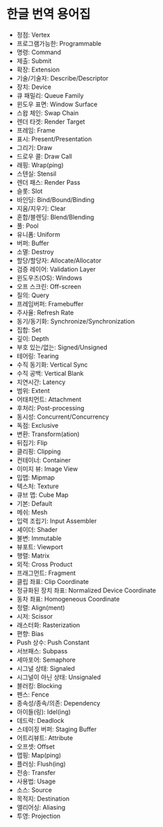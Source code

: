 # 한글 번역 용어집

- 정점: Vertex
- 프로그램가능한: Programmable
- 명령: Command
- 제출: Submit
- 확장: Extension
- 기술/기술자: Describe/Descriptor
- 장치: Device
- 큐 패밀리: Queue Family
- 윈도우 표면: Window Surface
- 스왑 체인: Swap Chain
- 렌더 타겟: Render Target
- 프레임: Frame
- 표시: Present/Presentation
- 그리기: Draw
- 드로우 콜: Draw Call
- 래핑: Wrap(ping)
- 스텐실: Stensil
- 렌더 패스: Render Pass
- 슬롯: Slot
- 바인딩: Bind/Bound/Binding
- 지움/지우기: Clear
- 혼합/블렌딩: Blend/Blending
- 풀: Pool
- 유니폼: Uniform
- 버퍼: Buffer
- 소멸: Destroy
- 할당/할당자: Allocate/Allocator
- 검증 레이어: Validation Layer
- 윈도우즈(OS): Windows
- 오프 스크린: Off-screen
- 질의: Query
- 프레임버퍼: Framebuffer
- 주사율: Refresh Rate
- 동기/동기화: Synchronize/Synchronization
- 집합: Set
- 깊이: Depth
- 부호 있는/없는: Signed/Unsigned
- 테어링: Tearing
- 수직 동기화: Vertical Sync
- 수직 공백: Vertical Blank
- 지연시간: Latency
- 범위: Extent
- 어태치먼트: Attachment
- 후처리: Post-processing
- 동시성: Concurrent/Concurrency
- 독점: Exclusive
- 변환: Transform(ation)
- 뒤집기: Flip
- 클리핑: Clipping
- 컨테이너: Container
- 이미지 뷰: Image View
- 밉맵: Mipmap
- 텍스처: Texture
- 큐브 맵: Cube Map
- 기본: Default
- 메쉬: Mesh
- 입력 조립기: Input Assembler
- 셰이더: Shader
- 불변: Immutable
- 뷰포트: Viewport
- 행렬: Matrix
- 외적: Cross Product
- 프래그먼트: Fragment
- 클립 좌표: Clip Coordinate
- 정규화된 장치 좌표: Normalized Device Coordinate
- 동차 좌표: Homogeneous Coordinate
- 정렬: Align(ment)
- 시저: Scissor
- 래스터화: Rasterization
- 편향: Bias
- Push 상수: Push Constant
- 서브패스: Subpass
- 세마포어: Semaphore
- 시그널 상태: Signaled
- 시그널이 아닌 상태: Unsignaled
- 블러킹: Blocking
- 펜스: Fence
- 종속성/종속/의존: Dependency
- 아이들(링): Idel(ing)
- 데드락: Deadlock
- 스테이징 버퍼: Staging Buffer
- 어트리뷰트: Attribute
- 오프셋: Offset
- 맵핑: Map(ping)
- 플러싱: Flush(ing)
- 전송: Transfer
- 사용법: Usage
- 소스: Source
- 목적지: Destination
- 앨리어싱: Aliasing
- 투영: Projection